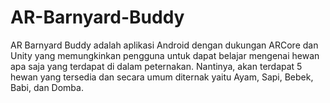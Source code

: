 # AR-Barnyard-Buddy
AR Barnyard Buddy adalah aplikasi Android dengan dukungan ARCore dan Unity yang memungkinkan pengguna untuk dapat belajar mengenai hewan apa saja yang terdapat di dalam peternakan. Nantinya, akan terdapat 5 hewan yang tersedia dan secara umum diternak yaitu Ayam, Sapi, Bebek, Babi, dan Domba.
